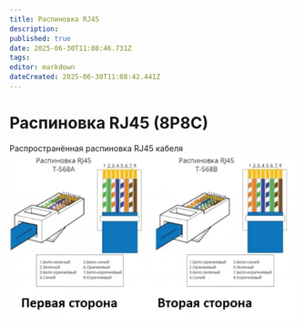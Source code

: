 ```yaml
---
title: Распиновка RJ45
description: 
published: true
date: 2025-06-30T11:08:46.731Z
tags: 
editor: markdown
dateCreated: 2025-06-30T11:08:42.441Z
---
```


# Распиновка RJ45 (8P8C)
Распространённая распиновка RJ45 кабеля
![raspinovka_rj_45.jpg](/raspinovka_rj_45.jpg)